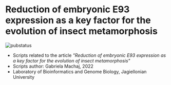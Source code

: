 # Reduction of embryonic E93 expression as a key factor for the evolution of insect metamorphosis

![pubstatus](https://img.shields.io/badge/Article_Status:-Sent_to_journal-orange)

- Scripts related to the article *"Reduction of embryonic E93 expression as a key factor for the evolution of insect metamorphosis"*
- Scripts author: Gabriela Machaj, 2022
- Laboratory of Bioinformatics and Genome Biology, Jagiellonian University
